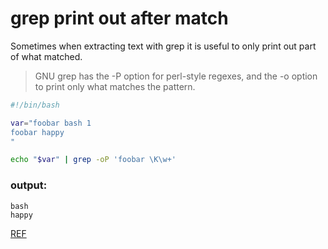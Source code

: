 grep print out after match
==========================

Sometimes when extracting text with grep it is useful to only print out part of what matched. 

> GNU grep has the -P option for perl-style regexes, and the -o option to print only what matches the pattern.

```bash
#!/bin/bash

var="foobar bash 1
foobar happy
"

echo "$var" | grep -oP 'foobar \K\w+'
```

### output:
```
bash
happy
```

[REF](https://unix.stackexchange.com/a/13472/139600)
